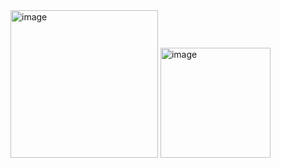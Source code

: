 <img width="236" alt="image" src="https://github.com/user-attachments/assets/82e2152e-7057-47e4-bf20-678097c3b3c9">

<img width="176" alt="image" src="https://github.com/user-attachments/assets/f7c43fee-42c7-4099-8af1-060057c4716c">
